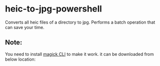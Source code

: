 # heic-to-jpg-powershell
Converts all heic files of a directory to jpg. Performs a batch operation that can save your time. 


## Note: ##
You need to install [magick CLI](https://imagemagick.org/script/convert.php) to make it work. it can be downloaded from below location:


